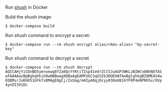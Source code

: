 Run [shush](https://github.com/realestate-com-au/shush) in Docker

Build the shush image:

`$ docker-compose build`

Run shush command to encrypt a secret:

`$ docker-compose run --rm shush encrypt alias/<kms-alias> "my-secret-key"`

Run shush command to decrypt a secret

`$ docker-compose run --rm shush decrypt AQICAHjYiCDxBD5ymrwewq8fZa6QcYYRtiTZsp4IeOrZCC5JuAGP3WKLzBIWCnANhNOfASoFAAAAazBpBgkqhkiG9w0BBwagXDBaAgEAMFUGCSqGSIb3DQEHATAeBglghkgBZQMEAS4wEQQMsrJuKHX51GFkfs8MAgEQgCj/ZxOag/m4IyA0qjDcyy03OeU81kYFOP4eNPNh5v/UVp4ynOI3ViDc`
